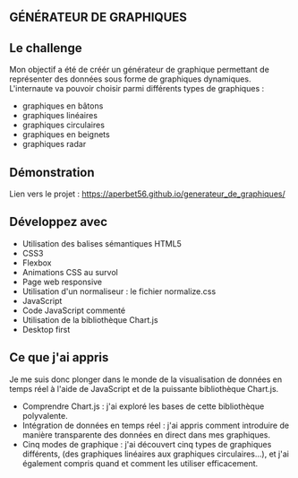 ## GÉNÉRATEUR DE GRAPHIQUES

## Le challenge

Mon objectif a été de créér un générateur de graphique permettant de représenter des données sous forme de graphiques dynamiques. L'internaute va pouvoir choisir parmi différents types de graphiques :

- graphiques en bâtons
- graphiques linéaires
- graphiques circulaires
- graphiques en beignets
- graphiques radar

## Démonstration

Lien vers le projet : https://aperbet56.github.io/generateur_de_graphiques/

## Développez avec

- Utilisation des balises sémantiques HTML5
- CSS3
- Flexbox
- Animations CSS au survol
- Page web responsive
- Utilisation d'un normaliseur : le fichier normalize.css
- JavaScript
- Code JavaScript commenté
- Utilisation de la bibliothèque Chart.js
- Desktop first

## Ce que j'ai appris

Je me suis donc plonger dans le monde de la visualisation de données en temps réel à l'aide de JavaScript et de la puissante bibliothèque Chart.js.

- Comprendre Chart.js : j'ai exploré les bases de cette bibliothèque polyvalente.
- Intégration de données en temps réel : j'ai appris comment introduire de manière transparente des données en direct dans mes graphiques.
- Cinq modes de graphique : j'ai découvert cinq types de graphiques différents, (des graphiques linéaires aux graphiques circulaires...), et j'ai également compris quand et comment les utiliser efficacement.
